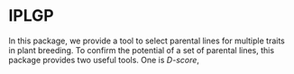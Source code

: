 # IPLGP

In this package, we provide a tool to select parental lines for multiple traits in plant breeding. To confirm the potential of a set of parental lines, this package provides two useful tools. One is *D-score*, 
